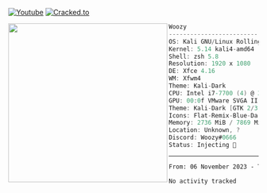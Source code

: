 [![Youtube](https://img.shields.io/youtube/channel/subscribers/UCnOipMsHmErfo09-mpcXcmA?color=bd93f9&label=Youtube&style=flat-square)](https://www.youtube.com/channel/UCnOipMsHmErfo09-mpcXcmA)
[![Cracked.to](https://img.shields.io/static/v1?style=flat-square&label=Cracked.to&message=3daWoozy&color=bd93f9)](https://cracked.to/3DaWoozy)

<img align="left" src="https://media.discordapp.net/attachments/887792026236629042/918601622865707038/nkNejJEpxhuc-9dlvQVZIlvbbE7hENdkACW7vgHTN4I.jpg" alt="" width="320" /> 

```csharp
Woozy
-------------------------
OS: Kali GNU/Linux Rolling x86_64
Kernel: 5.14 kali4-amd64
Shell: zsh 5.8
Resolution: 1920 x 1080
DE: Xfce 4.16
WM: Xfwm4
Theme: Kali-Dark 
CPU: Intel i7-7700 (4) @ 3.599 GHz
GPU: 00:0f VMware SVGA II Adapter
Theme: Kali-Dark [GTK 2/3]
Icons: Flat-Remix-Blue-Dark [GTK 2/3]
Memory: 2736 MiB / 7869 MiB
Location: Unknown, ?
Discord: Woozy#0666
Status: Injecting 🧛
```

-----
<!--START_SECTION:waka-->

```txt
From: 06 November 2023 - To: 13 November 2023

No activity tracked
```

<!--END_SECTION:waka-->
